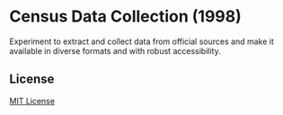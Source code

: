 # Census Data Collection (1998)

Experiment to extract and collect data from official sources and make it available in diverse formats and with robust accessibility.

## License
[MIT License](http://opensource.org/licenses/MIT)
